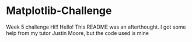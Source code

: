 # Matplotlib-Challenge
Week 5 challenge
Hi!! Hello! This README was an afterthought. I got some help from my tutor Justin Moore, but the code used is mine
